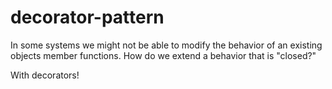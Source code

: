 # decorator-pattern

In some systems we might not be able to modify the behavior of an existing objects member functions. How do we extend a behavior that is "closed?"

With decorators!